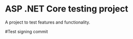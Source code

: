 # ASP .NET Core testing project

A project to test features and functionality.

#Test signing commit